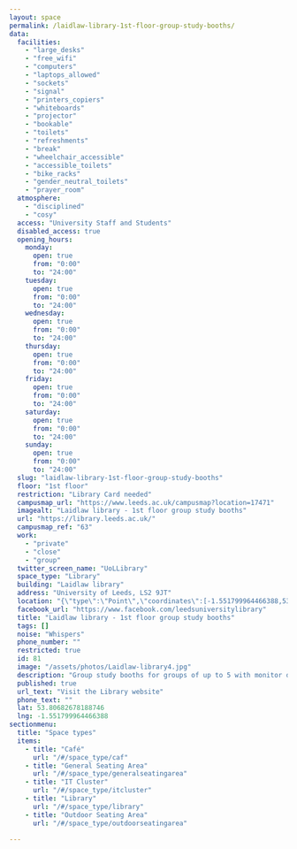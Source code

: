 ```yaml
---
layout: space
permalink: /laidlaw-library-1st-floor-group-study-booths/
data:
  facilities:
    - "large_desks"
    - "free_wifi"
    - "computers"
    - "laptops_allowed"
    - "sockets"
    - "signal"
    - "printers_copiers"
    - "whiteboards"
    - "projector"
    - "bookable"
    - "toilets"
    - "refreshments"
    - "break"
    - "wheelchair_accessible"
    - "accessible_toilets"
    - "bike_racks"
    - "gender_neutral_toilets"
    - "prayer_room"
  atmosphere:
    - "disciplined"
    - "cosy"
  access: "University Staff and Students"
  disabled_access: true
  opening_hours:
    monday:
      open: true
      from: "0:00"
      to: "24:00"
    tuesday:
      open: true
      from: "0:00"
      to: "24:00"
    wednesday:
      open: true
      from: "0:00"
      to: "24:00"
    thursday:
      open: true
      from: "0:00"
      to: "24:00"
    friday:
      open: true
      from: "0:00"
      to: "24:00"
    saturday:
      open: true
      from: "0:00"
      to: "24:00"
    sunday:
      open: true
      from: "0:00"
      to: "24:00"
  slug: "laidlaw-library-1st-floor-group-study-booths"
  floor: "1st floor"
  restriction: "Library Card needed"
  campusmap_url: "https://www.leeds.ac.uk/campusmap?location=17471"
  imagealt: "Laidlaw library - 1st floor group study booths"
  url: "https://library.leeds.ac.uk/"
  campusmap_ref: "63"
  work:
    - "private"
    - "close"
    - "group"
  twitter_screen_name: "UoLLibrary"
  space_type: "Library"
  building: "Laidlaw library"
  address: "University of Leeds, LS2 9JT"
  location: "{\"type\":\"Point\",\"coordinates\":[-1.551799964466388,53.80682678188746]}"
  facebook_url: "https://www.facebook.com/leedsuniversitylibrary"
  title: "Laidlaw library - 1st floor group study booths"
  tags: []
  noise: "Whispers"
  phone_number: ""
  restricted: true
  id: 81
  image: "/assets/photos/Laidlaw-library4.jpg"
  description: "Group study booths for groups of up to 5 with monitor display."
  published: true
  url_text: "Visit the Library website"
  phone_text: ""
  lat: 53.80682678188746
  lng: -1.551799964466388
sectionmenu:
  title: "Space types"
  items:
    - title: "Café"
      url: "/#/space_type/caf"
    - title: "General Seating Area"
      url: "/#/space_type/generalseatingarea"
    - title: "IT Cluster"
      url: "/#/space_type/itcluster"
    - title: "Library"
      url: "/#/space_type/library"
    - title: "Outdoor Seating Area"
      url: "/#/space_type/outdoorseatingarea"

---
```


